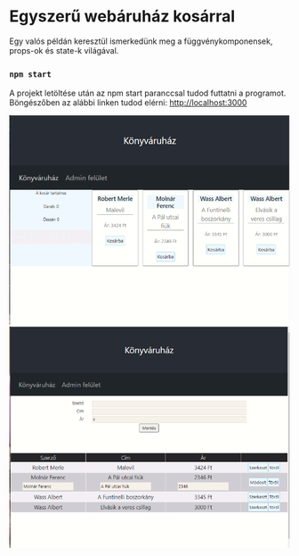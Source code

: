 # Egyszerű webáruház kosárral

Egy valós példán keresztül ismerkedünk meg a függvénykomponensek, props-ok és state-k világával.


### `npm start`

A projekt letöltése után az npm start paranccsal tudod futtatni a programot.
Böngészőben az alábbi linken tudod elérni: [http://localhost:3000](http://localhost:3000)

![Mintafeladat](https://github.com/csefikatalin/konyvaruhaz/blob/statek_hasznalata/kepek/public.png "Publikus felület")
![Mintafeladat](https://github.com/csefikatalin/konyvaruhaz/blob/statek_hasznalata/kepek/admin.png "Admin felület")

